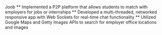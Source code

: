 Joob
** Implemented a P2P platform that allows students to match with employers for jobs or internships
** Developed a multi-threaded, networked responsive app with Web Sockets for real-time chat functionality
** Utilized Google Maps and Getty Images APIs to search for employer office locations and images
